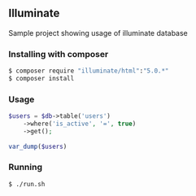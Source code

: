 ## Illuminate

Sample project showing usage of illuminate database

### Installing with composer

```bash
$ composer require "illuminate/html":"5.0.*"
$ composer install
```

### Usage

```php
$users = $db->table('users')
	->where('is_active', '=', true)
	->get();
 
var_dump($users)
```

### Running

```bash
$ ./run.sh
```
